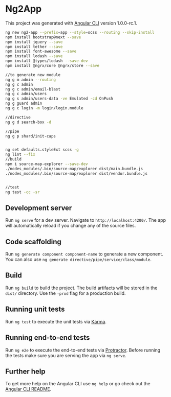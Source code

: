 # Ng2App

This project was generated with [Angular CLI](https://github.com/angular/angular-cli) version 1.0.0-rc.1.
```sh
ng new ng2-app --prefix=app --style=scss --routing --skip-install
npm install bootstrap@next --save
npm install jquery --save
npm install tether --save
npm install font-awesome --save
npm install lodash --save
npm install @types/lodash --save-dev
npm install @ngrx/core @ngrx/store --save

//to generate new module
ng g m admin --routing
ng g c admin
ng g c admin/email-blast
ng g c admin/users
ng g s admin/users-data -ve Emulated -cd OnPush
ng g guard admin
ng g c login -m login/login.module

//directive
ng g d search-box -d

//pipe
ng g p shard/init-caps


ng set defaults.styleExt scss -g
ng lint --fix
//build
npm i source-map-explorer --save-dev
./nodes_modules/.bin/source-map/explorer dist/main.bundle.js
./nodes_modules/.bin/source-map/explorer dist/vendor.bundle.js


//test
ng test -cc -sr
```
## Development server
Run `ng serve` for a dev server. Navigate to `http://localhost:4200/`. The app will automatically reload if you change any of the source files.

## Code scaffolding

Run `ng generate component component-name` to generate a new component. You can also use `ng generate directive/pipe/service/class/module`.

## Build

Run `ng build` to build the project. The build artifacts will be stored in the `dist/` directory. Use the `-prod` flag for a production build.

## Running unit tests

Run `ng test` to execute the unit tests via [Karma](https://karma-runner.github.io).

## Running end-to-end tests

Run `ng e2e` to execute the end-to-end tests via [Protractor](http://www.protractortest.org/).
Before running the tests make sure you are serving the app via `ng serve`.

## Further help

To get more help on the Angular CLI use `ng help` or go check out the [Angular CLI README](https://github.com/angular/angular-cli/blob/master/README.md).

